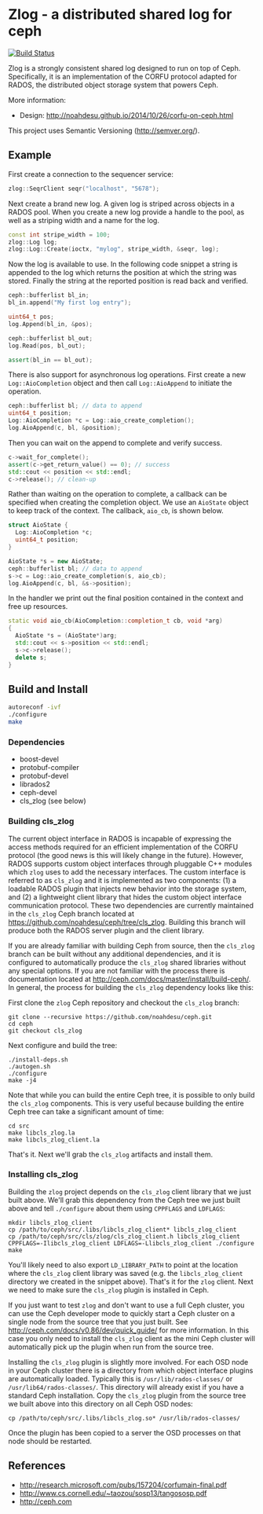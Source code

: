 # Zlog - a distributed shared log for ceph

[![Build Status](https://travis-ci.org/noahdesu/zlog.svg)](https://travis-ci.org/noahdesu/zlog)

Zlog is a strongly consistent shared log designed to run on top of Ceph.
Specifically, it is an implementation of the CORFU protocol adapted for RADOS,
the distributed object storage system that powers Ceph.

More information:

* Design: http://noahdesu.github.io/2014/10/26/corfu-on-ceph.html

This project uses Semantic Versioning (http://semver.org/).

## Example

First create a connection to the sequencer service:

```c++
zlog::SeqrClient seqr("localhost", "5678");
```

Next create a brand new log. A given log is striped across objects in a RADOS
pool.  When you create a new log provide a handle to the pool, as well as a
striping width and a name for the log.

```c++
const int stripe_width = 100;
zlog::Log log;
zlog::Log::Create(ioctx, "mylog", stripe_width, &seqr, log);
```

Now the log is available to use. In the following code snippet a string is
appended to the log which returns the position at which the string was stored.
Finally the string at the reported position is read back and verified.

```c++
ceph::bufferlist bl_in;
bl_in.append("My first log entry");

uint64_t pos;
log.Append(bl_in, &pos);

ceph::bufferlist bl_out;
log.Read(pos, bl_out);

assert(bl_in == bl_out);
```

There is also support for asynchronous log operations. First create a new `Log::AioCompletion` object and then call `Log::AioAppend` to initiate the operation.

```c++
ceph::bufferlist bl; // data to append
uint64_t position;
Log::AioCompletion *c = Log::aio_create_completion();
log.AioAppend(c, bl, &position);
```

Then you can wait on the append to complete and verify success.

```c++
c->wait_for_complete();
assert(c->get_return_value() == 0); // success
std::cout << position << std::endl;
c->release(); // clean-up
```

Rather than waiting on the operation to complete, a callback can be specified when creating the completion object. We use an `AioState` object to keep track of the context. The callback, `aio_cb`, is shown below.

```c++
struct AioState {
  Log::AioCompletion *c;
  uint64_t position;
}

AioState *s = new AioState;
ceph::bufferlist bl; // data to append
s->c = Log::aio_create_completion(s, aio_cb);
log.AioAppend(c, bl, &s->position);
```

In the handler we print out the final position contained in the context and free up resources.

```c++
static void aio_cb(AioCompletion::completion_t cb, void *arg)
{
  AioState *s = (AioState*)arg;
  std::cout << s->position << std::endl;
  s->c->release();
  delete s;
}
```

## Build and Install

```bash
autoreconf -ivf
./configure
make
```

### Dependencies

* boost-devel
* protobuf-compiler
* protobuf-devel
* librados2
* ceph-devel
* cls_zlog (see below)

### Building cls_zlog

The current object interface in RADOS is incapable of expressing the access
methods required for an efficient implementation of the CORFU protocol (the
good news is this will likely change in the future).  However, RADOS
supports custom object interfaces through pluggable C++ modules which `zlog`
uses to add the necessary interfaces. The custom interface is referred to as
`cls_zlog` and it is implemented as two components: (1) a loadable RADOS
plugin that injects new behavior into the storage system, and (2) a
lightweight client library that hides the custom object interface
communication protocol. These two dependencies are currently maintained in the
`cls_zlog` Ceph branch located at
https://github.com/noahdesu/ceph/tree/cls_zlog. Building this branch will
produce both the RADOS server plugin and the client library.

If you are already familiar with building Ceph from source, then the
`cls_zlog` branch can be built without any additional dependencies, and it is
configured to automatically produce the `cls_zlog` shared libraries without
any special options. If you are not familiar with the process there is
documentation located at http://ceph.com/docs/master/install/build-ceph/. In
general, the process for building the `cls_zlog` dependency looks like this:

First clone the `zlog` Ceph repository and checkout the `cls_zlog` branch:

```
git clone --recursive https://github.com/noahdesu/ceph.git
cd ceph
git checkout cls_zlog
```

Next configure and build the tree:

```
./install-deps.sh
./autogen.sh
./configure
make -j4
```

Note that while you can build the entire Ceph tree, it is possible to only
build the `cls_zlog` components. This is very useful because building the
entire Ceph tree can take a significant amount of time:

```
cd src
make libcls_zlog.la
make libcls_zlog_client.la
```

That's it. Next we'll grab the `cls_zlog` artifacts and install them.

### Installing cls_zlog

Building the `zlog` project depends on the `cls_zlog` client library that we
just built above. We'll grab this dependency from the Ceph tree we just built
above and tell `./configure` about them using `CPPFLAGS` and `LDFLAGS`:

```
mkdir libcls_zlog_client
cp /path/to/ceph/src/.libs/libcls_zlog_client* libcls_zlog_client
cp /path/to/ceph/src/cls/zlog/cls_zlog_client.h libcls_zlog_client
CPPFLAGS=-Ilibcls_zlog_client LDFLAGS=-Llibcls_zlog_client ./configure
make
```

You'll likely need to also export `LD_LIBRARY_PATH` to point at the location
where the `cls_zlog` client library was saved (e.g. the `libcls_zlog_client`
        directory we created in the snippet above). That's it for the `zlog`
client. Next we need to make sure the `cls_zlog` plugin is installed in Ceph.

If you just want to test `zlog` and don't want to use a full Ceph cluster, you
can use the Ceph developer mode to quickly start a Ceph cluster on a single
node from the source tree that you just built. See
http://ceph.com/docs/v0.86/dev/quick_guide/ for more information. In this case
you only need to install the `cls_zlog` client as the mini Ceph cluster will
automatically pick up the plugin when run from the source tree.

Installing the `cls_zlog` plugin is slightly more involved. For each OSD node
in your Ceph cluster there is a directory from which object interface plugins
are automatically loaded. Typically this is `/usr/lib/rados-classes/` or
`/usr/lib64/rados-classes/`. This directory will already exist if you have a
standard Ceph installation. Copy the `cls_zlog` plugin from the source tree we
built above into this directory on all Ceph OSD nodes:

```
cp /path/to/ceph/src/.libs/libcls_zlog.so* /usr/lib/rados-classes/
```

Once the plugin has been copied to a server the OSD processes on that node
should be restarted.

## References

* http://research.microsoft.com/pubs/157204/corfumain-final.pdf
* http://www.cs.cornell.edu/~taozou/sosp13/tangososp.pdf
* http://ceph.com
